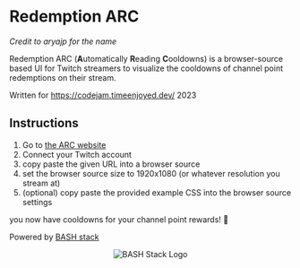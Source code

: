 # Redemption ARC

_Credit to aryajp for the name_

Redemption ARC (**A**utomatically **R**eading **C**ooldowns) is a browser-source based UI for Twitch streamers to visualize the cooldowns of channel point redemptions on their stream.

Written for https://codejam.timeenjoyed.dev/ 2023

## Instructions

1. Go to [the ARC website](https://arc.bashsta.cc)
2. Connect your Twitch account
3. copy paste the given URL into a browser source
4. set the browser source size to 1920x1080 (or whatever resolution you stream at)
5. (optional) copy paste the provided example CSS into the browser source settings

you now have cooldowns for your channel point rewards! 🥳

Powered by [BASH stack](https://github.com/cgsdev0/bash-stack)
<p align="center"><img src="https://user-images.githubusercontent.com/4583705/223574260-c94bafb3-82af-4adf-8d71-d8ef7724d287.png" alt="BASH Stack Logo" /></p>
